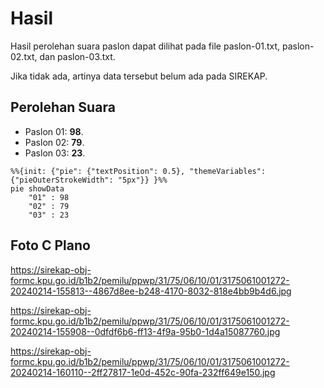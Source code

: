 # Hasil

Hasil perolehan suara paslon dapat dilihat pada file paslon-01.txt, paslon-02.txt, dan paslon-03.txt.

Jika tidak ada, artinya data tersebut belum ada pada SIREKAP.

## Perolehan Suara

 * Paslon 01: **98**.
 * Paslon 02: **79**.
 * Paslon 03: **23**.

```mermaid
%%{init: {"pie": {"textPosition": 0.5}, "themeVariables": {"pieOuterStrokeWidth": "5px"}} }%%
pie showData
    "01" : 98
    "02" : 79
    "03" : 23
```
## Foto C Plano

https://sirekap-obj-formc.kpu.go.id/b1b2/pemilu/ppwp/31/75/06/10/01/3175061001272-20240214-155813--4867d8ee-b248-4170-8032-818e4bb9b4d6.jpg

https://sirekap-obj-formc.kpu.go.id/b1b2/pemilu/ppwp/31/75/06/10/01/3175061001272-20240214-155908--0dfdf6b6-ff13-4f9a-95b0-1d4a15087760.jpg

https://sirekap-obj-formc.kpu.go.id/b1b2/pemilu/ppwp/31/75/06/10/01/3175061001272-20240214-160110--2ff27817-1e0d-452c-90fa-232ff649e150.jpg
